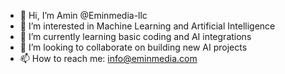 - 👋 Hi, I’m Amin @Eminmedia-llc
- 👀 I’m interested in Machine Learning and Artificial Intelligence
- 🌱 I’m currently learning basic coding and AI integrations
- 💞️ I’m looking to collaborate on building new AI projects
- 📫 How to reach me: info@eminmedia.com

<!---
Eminmedia-llc/Eminmedia-llc is a ✨ special ✨ repository because its `README.md` (this file) appears on your GitHub profile.
You can click the Preview link to take a look at your changes.
--->
